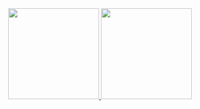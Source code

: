 

<div align="center">
  <a href="https://github.com/sobucki">
  <img height="180em" src="https://github-readme-stats.vercel.app/api?username=sobucki&show_icons=true&theme=dracula&include_all_commits=true&count_private=true"/>
  <img height="180em" src="https://github-readme-stats.vercel.app/api/top-langs/?username=sobucki&layout=compact&langs_count=7&theme=dracula"/>
</div>

